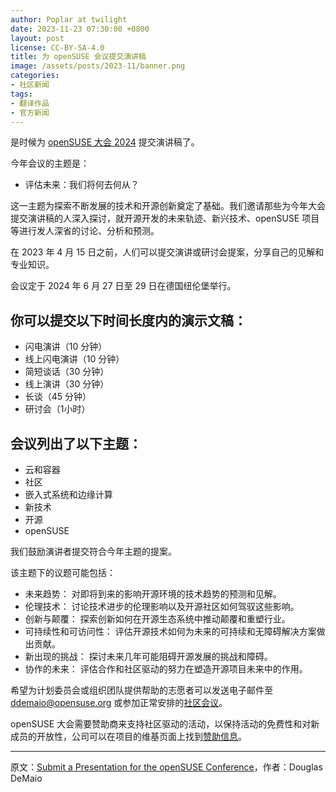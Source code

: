 ```yaml
---
author: Poplar at twilight
date: 2023-11-23 07:30:00 +0800
layout: post
license: CC-BY-SA-4.0
title: 为 openSUSE 会议提交演讲稿
image: /assets/posts/2023-11/banner.png
categories:
- 社区新闻
tags:
- 翻译作品
- 官方新闻
---
```


是时候为 [openSUSE 大会 2024] 提交演讲稿了。

[openSUSE 大会 2024]: https://events.opensuse.org/

今年会议的主题是：

- 评估未来：我们将何去何从？

这一主题为探索不断发展的技术和开源创新奠定了基础。我们邀请那些为今年大会提交演讲稿的人深入探讨，就开源开发的未来轨迹、新兴技术、openSUSE 项目等进行发人深省的讨论、分析和预测。

在 2023 年 4 月 15 日之前，人们可以提交演讲或研讨会提案，分享自己的见解和专业知识。

会议定于 2024 年 6 月 27 日至 29 日在德国纽伦堡举行。

## 你可以提交以下时间长度内的演示文稿：

- 闪电演讲（10 分钟）
- 线上闪电演讲（10 分钟）
- 简短谈话（30 分钟）
- 线上演讲（30 分钟）
- 长谈（45 分钟）
- 研讨会（1小时）

## 会议列出了以下主题：

- 云和容器
- 社区
- 嵌入式系统和边缘计算
- 新技术
- 开源
- openSUSE

我们鼓励演讲者提交符合今年主题的提案。

该主题下的议题可能包括：

- 未来趋势： 对即将到来的影响开源环境的技术趋势的预测和见解。
- 伦理技术： 讨论技术进步的伦理影响以及开源社区如何驾驭这些影响。
- 创新与颠覆： 探索创新如何在开源生态系统中推动颠覆和重塑行业。
- 可持续性和可访问性： 评估开源技术如何为未来的可持续和无障碍解决方案做出贡献。
- 新出现的挑战： 探讨未来几年可能阻碍开源发展的挑战和障碍。
- 协作的未来： 评估合作和社区驱动的努力在塑造开源项目未来中的作用。

希望为计划委员会或组织团队提供帮助的志愿者可以发送电子邮件至 <ddemaio@opensuse.org> 或参加正常安排的[社区会议]。

[社区会议]: https://etherpad.opensuse.org/p/weeklymeeting

openSUSE 大会需要赞助商来支持社区驱动的活动，以保持活动的免费性和对新成员的开放性，公司可以在项目的维基页面上找到[赞助信息]。

[赞助信息]: https://en.opensuse.org/images/f/f6/OSC24prospectus.pdf

------

原文：[Submit a Presentation for the openSUSE Conference](https://news.opensuse.org/2023/11/22/submit-a-presentation-for-osc/)，作者：Douglas DeMaio
